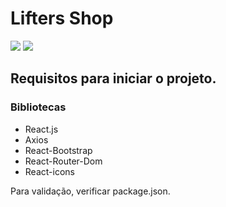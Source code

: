 <h1>Lifters Shop</h1>
<img src="https://user-images.githubusercontent.com/76228682/180893812-e2f09482-b94d-4b29-a386-c95deb09a43b.png" />
<img src="https://user-images.githubusercontent.com/76228682/180893649-5a92ff92-5dc6-47db-8de6-97cf05e5c0ea.png"/>
<h2>Requisitos para iniciar o projeto.</h2>
<h3>Bibliotecas</h3>
<ul>
  <li>React.js
  <li>Axios
  <li>React-Bootstrap
  <li>React-Router-Dom
  <li>React-icons
</ul>
<p>Para validação, verificar package.json.</p>
